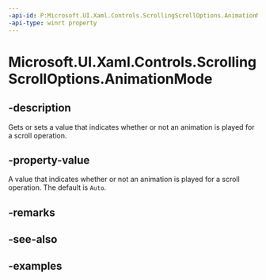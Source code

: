 ```yaml
---
-api-id: P:Microsoft.UI.Xaml.Controls.ScrollingScrollOptions.AnimationMode
-api-type: winrt property
---
```


# Microsoft.UI.Xaml.Controls.ScrollingScrollOptions.AnimationMode

<!--
public Microsoft.UI.Xaml.Controls.ScrollingAnimationMode AnimationMode { get; set; }
-->

## -description

Gets or sets a value that indicates whether or not an animation is played for a scroll operation.

## -property-value

A value that indicates whether or not an animation is played for a scroll operation. The default is `Auto`.

## -remarks

## -see-also

## -examples
